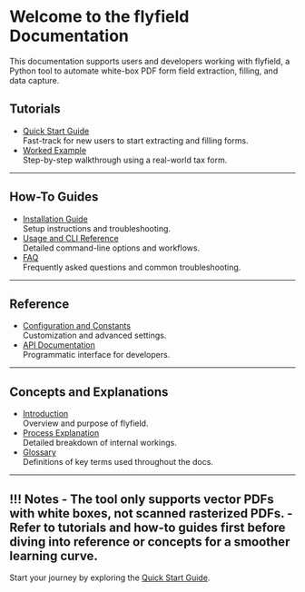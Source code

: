 # Welcome to the flyfield Documentation
This documentation supports users and developers working with flyfield, a Python tool to automate white-box PDF form field extraction, filling, and data capture.
## Tutorials
- [Quick Start Guide](quick_start.md)  
  Fast-track for new users to start extracting and filling forms.
- [Worked Example](example.md)  
  Step-by-step walkthrough using a real-world tax form.
---
## How-To Guides
- [Installation Guide](installation.md)  
  Setup instructions and troubleshooting.
- [Usage and CLI Reference](usage.md)  
  Detailed command-line options and workflows.
- [FAQ](faq.md)  
  Frequently asked questions and common troubleshooting.
---
## Reference
- [Configuration and Constants](config.md)  
  Customization and advanced settings.
- [API Documentation](api.md)  
  Programmatic interface for developers.
---
## Concepts and Explanations
- [Introduction](introduction.md)  
  Overview and purpose of flyfield.
- [Process Explanation](process.md)  
  Detailed breakdown of internal workings.
- [Glossary](glossary.md)  
  Definitions of key terms used throughout the docs.
---
!!! Notes
	- The tool only supports vector PDFs with white boxes, not scanned rasterized PDFs.
	- Refer to tutorials and how-to guides first before diving into reference or concepts for a smoother learning curve.
---
Start your journey by exploring the [Quick Start Guide](quick_start.md).
